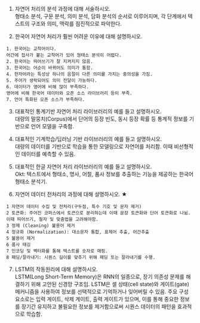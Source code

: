 1. 자연어 처리의 분석 과정에 대해 서술하시오.  
형태소 분석, 구문 분석, 의미 분석, 담화 분석의 순서로 이루어지며, 각 단계에서 텍스트의 구조와 의미, 맥락를 점진적으로 파악한다.

2. 한국어 자연어 처리가 훨씬 어려운 이유에 대해 설명하시오.
```
1. 한국어는 교착어이다.
어간에 접사가 붙는 교착어가 있어 형태소 분석이 어렵다.
2. 한국어는 띄어쓰기가 잘 지켜지지 않음.
3. 한국어는 어순이 바뀌어도 의미가 통함.
4. 한자어라는 특성상 하나의 음절이 다른 의미를 가지는 중의성을 가짐.
5. 주어가 생락되어도 의미 전달이 가능하다.
6. 데이터가 영어에 비해 많이 부족하다.
영어에 비해 한국어 데이터와 오픈 소스 라이브러리 등이 부족.
7. 언어 특화된 오픈 소스가 부족하다.
```

3. 대표적인 통계기반 자연어 처리 라이브러리의 예를 들고 설명하시오.  
대량의 말뭉치(Corpus)에서 단어의 등장 빈도, 동시 등장 확률 등 통계적 정보를 기반으로 언어 모델을 구축함.

4. 대표적인 기계학습/딥러닝 기반 라이브러리의 예를 들고 설명하시오.  
대량의 데이터를 기반으로 학습을 통한 모델링으로 자연어를 처리함. 이때 비선형적인 데이터를 예측할 수 있음.

5. 대표적인 한글 자연어 처리 라이브러리의 예를 들고 설명하시오.  
Okt: 텍스트에서 형태소, 명사, 어절, 품사 정보를 추출하는 기능을 제공하는 한국어 형태소 분석기.

6. 자연어 데이터 전처리의 과정에 대해 설명하시오. ★
```
1 자연어 데이터 수집 및 전처리(구두점, 특수 기호 및 문자 제거)
2 토큰화: 주어진 코퍼스에서 토큰으로 분리하는데 이때 문장 토큰화와 단어 토큰화로 나뉨. 이때 띄어쓰기, 철자 및 맞춤법을 고려해야함.
3 정제 (Cleaning) 불용어 제거
4 정규화 (Normalization): 대소문자 통합, 표제어 추출, 어간추출
5 불용어 제거
6 품사 태깅
7 인코딩 및 벡터화를 통해 텍스트를 숫자로 매핑.
8 패딩/잘라내기: 시퀀스 길이를 맞추기 위해 패딩 또는 잘라내기를 수행.
```

7. LSTM의 작동원리에 대해 설명하시오.  
LSTM(Long Short-Term Memory)은 RNN의 일종으로, 장기 의존성 문제를 해결하기 위해 고안된 신경망 구조임. LSTM은 셀 상태(cell state)와 게이트(gate) 메커니즘을 사용하여 정보를 선택적으로 기억하거나 잊어버릴 수 있음. 주요 구성 요소로는 입력 게이트, 삭제 게이트, 출력 게이트가 있으며, 이를 통해 중요한 정보를 장기간 유지하고 불필요한 정보를 제거함으로써 시퀀스 데이터의 패턴을 효과적으로 학습함.